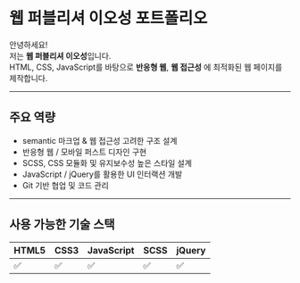 # 웹 퍼블리셔 이오성 포트폴리오

안녕하세요!  
저는 **웹 퍼블리셔 이오성**입니다.  
HTML, CSS, JavaScript를 바탕으로 **반응형 웹**, **웹 접근성** 에 최적화된 웹 페이지를 제작합니다.

---

## 주요 역량

- semantic 마크업 & 웹 접근성 고려한 구조 설계
- 반응형 웹 / 모바일 퍼스트 디자인 구현
- SCSS, CSS 모듈화 및 유지보수성 높은 스타일 설계
- JavaScript / jQuery를 활용한 UI 인터랙션 개발
- Git 기반 협업 및 코드 관리

---

## 사용 가능한 기술 스택

| HTML5 | CSS3 | JavaScript | SCSS | jQuery |
|-------|------|------------|------|--------|
|  ✅  |  ✅  |    ✅    |  ✅  |   ✅   |
